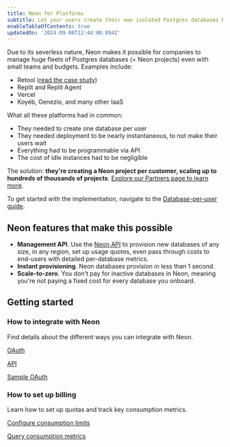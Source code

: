 ```yaml
---
title: Neon for Platforms
subtitle: Let your users create their own isolated Postgres databases by integrating Neon into your platform
enableTableOfContents: true
updatedOn: '2024-09-08T12:44:00.894Z'
---
```


Due to its severless nature, Neon makes it possible for companies to manage huge fleets of Postgres databases (= Neon projects) even with small teams and budgets. Examples include:

- Retool ([read the case study](https://neon.tech/blog/how-retool-uses-retool-and-the-neon-api-to-manage-300k-postgres-databases))
- Replit and Replit Agent
- Vercel
- Koyeb, Genezio, and many other IaaS

What all these platforms had in common:

- They needed to create one database per user
- They needed deployment to be nearly instantaneous, to not make their users wait
- Everything had to be programmable via API
- The cost of idle instances had to be negligible

The solution: **they're creating a Neon project per customer, scaling up to hundreds of thousands of projects**. [Explore our Partners page to learn more](https://neon.tech/partners).

To get started with the implementation, navigate to the [Database-per-user guide](https://neon.tech/docs/use-cases/database-per-user).

## Neon features that make this possible

- **Management API**. Use the [Neon API](https://api-docs.neon.tech/reference/getting-started-with-neon-api) to provision new databases of any size, in any region, set up usage quotes, even pass through costs to end-users with detailed per-database metrics.
- **Instant provisioning**. Neon databases provision in less than 1 second.
- **Scale-to-zero**. You don't pay for inactive databases in Neon, meaning you're not paying a fixed cost for every database you onboard.

## Getting started

### How to integrate with Neon

Find details about the different ways you can integrate with Neon.

<DetailIconCards>

<a href="/docs/guides/oauth-integration" description="Integrate with Neon using OAuth" icon="check">OAuth</a>

<a href="/docs/reference/api-reference" description="Integrate using the Neon API" icon="transactions">API</a>

<a href="https://neon-experimental.vercel.app/" description="See a sample application using OAuth" icon="lock-landscape">Sample OAuth</a>

</DetailIconCards>

### How to set up billing

Learn how to set up quotas and track key consumption metrics.

<DetailIconCards>

<a href="/docs/guides/partner-consumption-limits" description="Use the Neon API to set consumption limits for your customers" icon="cheque">Configure consumption limits</a>

<a href="/docs/guides/partner-consumption-metrics" description="Track usage with Neon's consumption metrics APIs" icon="queries">Query consumption metrics</a>

</DetailIconCards>

